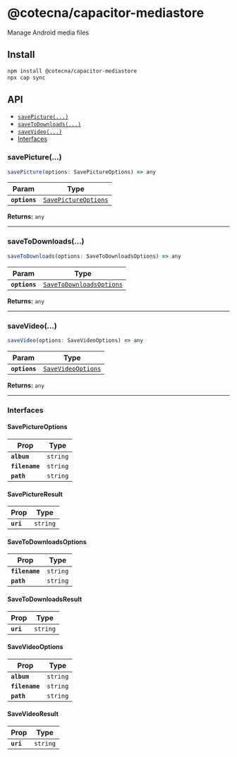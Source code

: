 # @cotecna/capacitor-mediastore

Manage Android media files

## Install

```bash
npm install @cotecna/capacitor-mediastore
npx cap sync
```

## API

<docgen-index>

- [`savePicture(...)`](#savepicture)
- [`saveToDownloads(...)`](#savetodownloads)
- [`saveVideo(...)`](#savevideo)
- [Interfaces](#interfaces)

</docgen-index>

<docgen-api>
<!--Update the source file JSDoc comments and rerun docgen to update the docs below-->

### savePicture(...)

```typescript
savePicture(options: SavePictureOptions) => any
```

| Param         | Type                                                              |
| ------------- | ----------------------------------------------------------------- |
| **`options`** | <code><a href="#savepictureoptions">SavePictureOptions</a></code> |

**Returns:** <code>any</code>

---

### saveToDownloads(...)

```typescript
saveToDownloads(options: SaveToDownloadsOptions) => any
```

| Param         | Type                                                                      |
| ------------- | ------------------------------------------------------------------------- |
| **`options`** | <code><a href="#savetodownloadsoptions">SaveToDownloadsOptions</a></code> |

**Returns:** <code>any</code>

---

### saveVideo(...)

```typescript
saveVideo(options: SaveVideoOptions) => any
```

| Param         | Type                                                          |
| ------------- | ------------------------------------------------------------- |
| **`options`** | <code><a href="#savevideooptions">SaveVideoOptions</a></code> |

**Returns:** <code>any</code>

---

### Interfaces

#### SavePictureOptions

| Prop           | Type                |
| -------------- | ------------------- |
| **`album`**    | <code>string</code> |
| **`filename`** | <code>string</code> |
| **`path`**     | <code>string</code> |

#### SavePictureResult

| Prop      | Type                |
| --------- | ------------------- |
| **`uri`** | <code>string</code> |

#### SaveToDownloadsOptions

| Prop           | Type                |
| -------------- | ------------------- |
| **`filename`** | <code>string</code> |
| **`path`**     | <code>string</code> |

#### SaveToDownloadsResult

| Prop      | Type                |
| --------- | ------------------- |
| **`uri`** | <code>string</code> |

#### SaveVideoOptions

| Prop           | Type                |
| -------------- | ------------------- |
| **`album`**    | <code>string</code> |
| **`filename`** | <code>string</code> |
| **`path`**     | <code>string</code> |

#### SaveVideoResult

| Prop      | Type                |
| --------- | ------------------- |
| **`uri`** | <code>string</code> |

</docgen-api>
